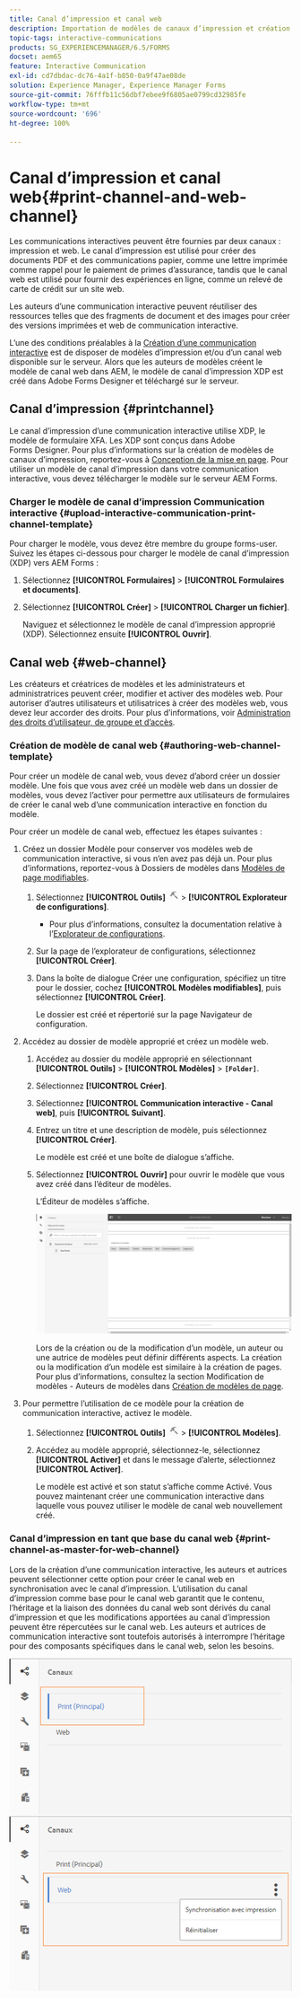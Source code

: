 ```yaml
---
title: Canal d’impression et canal web
description: Importation de modèles de canaux d’impression et création et activation de modèles de canaux web
topic-tags: interactive-communications
products: SG_EXPERIENCEMANAGER/6.5/FORMS
docset: aem65
feature: Interactive Communication
exl-id: cd7dbdac-dc76-4a1f-b850-0a9f47ae08de
solution: Experience Manager, Experience Manager Forms
source-git-commit: 76fffb11c56dbf7ebee9f6805ae0799cd32985fe
workflow-type: tm+mt
source-wordcount: '696'
ht-degree: 100%

---
```


# Canal d’impression et canal web{#print-channel-and-web-channel}

Les communications interactives peuvent être fournies par deux canaux : impression et web. Le canal d’impression est utilisé pour créer des documents PDF et des communications papier, comme une lettre imprimée comme rappel pour le paiement de primes d’assurance, tandis que le canal web est utilisé pour fournir des expériences en ligne, comme un relevé de carte de crédit sur un site web.

Les auteurs d’une communication interactive peuvent réutiliser des ressources telles que des fragments de document et des images pour créer des versions imprimées et web de communication interactive.

L’une des conditions préalables à la [Création d’une communication interactive](../../forms/using/create-interactive-communication.md) est de disposer de modèles d’impression et/ou d’un canal web disponible sur le serveur. Alors que les auteurs de modèles créent le modèle de canal web dans AEM, le modèle de canal d’impression XDP est créé dans Adobe Forms Designer et téléchargé sur le serveur.

## Canal d’impression {#printchannel}

Le canal d’impression d’une communication interactive utilise XDP, le modèle de formulaire XFA. Les XDP sont conçus dans Adobe Forms Designer. Pour plus d’informations sur la création de modèles de canaux d’impression, reportez-vous à [Conception de la mise en page](../../forms/using/layout-design-details.md). Pour utiliser un modèle de canal d’impression dans votre communication interactive, vous devez télécharger le modèle sur le serveur AEM Forms.

### Charger le modèle de canal d’impression Communication interactive {#upload-interactive-communication-print-channel-template}

Pour charger le modèle, vous devez être membre du groupe forms-user. Suivez les étapes ci-dessous pour charger le modèle de canal d’impression (XDP) vers AEM Forms :

1. Sélectionnez **[!UICONTROL Formulaires]** > **[!UICONTROL Formulaires et documents]**.

1. Sélectionnez **[!UICONTROL Créer]** > **[!UICONTROL Charger un fichier]**.

   Naviguez et sélectionnez le modèle de canal d’impression approprié (XDP). Sélectionnez ensuite **[!UICONTROL Ouvrir]**.

## Canal web {#web-channel}

Les créateurs et créatrices de modèles et les administrateurs et administratrices peuvent créer, modifier et activer des modèles web. Pour autoriser d’autres utilisateurs et utilisatrices à créer des modèles web, vous devez leur accorder des droits. Pour plus d’informations, voir [Administration des droits d’utilisateur, de groupe et d’accès](/help/sites-administering/user-group-ac-admin.md).

### Création de modèle de canal web {#authoring-web-channel-template}

Pour créer un modèle de canal web, vous devez d’abord créer un dossier modèle. Une fois que vous avez créé un modèle web dans un dossier de modèles, vous devez l’activer pour permettre aux utilisateurs de formulaires de créer le canal web d’une communication interactive en fonction du modèle.

Pour créer un modèle de canal web, effectuez les étapes suivantes : 

1. Créez un dossier Modèle pour conserver vos modèles web de communication interactive, si vous n’en avez pas déjà un. Pour plus d’informations, reportez-vous à Dossiers de modèles dans [Modèles de page modifiables](/help/sites-developing/page-templates-editable.md).

   1. Sélectionnez **[!UICONTROL Outils]** ![outils](assets/tools.png) > **[!UICONTROL Explorateur de configurations]**.
      * Pour plus d’informations, consultez la documentation relative à l’[Explorateur de configurations](/help/sites-administering/configurations.md).
   1. Sur la page de l’explorateur de configurations, sélectionnez **[!UICONTROL Créer]**.
   1. Dans la boîte de dialogue Créer une configuration, spécifiez un titre pour le dossier, cochez **[!UICONTROL Modèles modifiables]**, puis sélectionnez **[!UICONTROL Créer]**.

      Le dossier est créé et répertorié sur la page Navigateur de configuration.

1. Accédez au dossier de modèle approprié et créez un modèle web.

   1. Accédez au dossier du modèle approprié en sélectionnant **[!UICONTROL Outils]** > **[!UICONTROL Modèles]** > **`[Folder]`**.
   1. Sélectionnez **[!UICONTROL Créer]**.
   1. Sélectionnez **[!UICONTROL Communication interactive - Canal web]**, puis **[!UICONTROL Suivant]**.
   1. Entrez un titre et une description de modèle, puis sélectionnez **[!UICONTROL Créer]**.

      Le modèle est créé et une boîte de dialogue s’affiche.

   1. Sélectionnez **[!UICONTROL Ouvrir]** pour ouvrir le modèle que vous avez créé dans l’éditeur de modèles.

      L’Éditeur de modèles s’affiche.

      ![webchanneltemplate](assets/webchanneltemplate.png)

      Lors de la création ou de la modification d’un modèle, un auteur ou une autrice de modèles peut définir différents aspects. La création ou la modification d’un modèle est similaire à la création de pages. Pour plus d’informations, consultez la section Modification de modèles - Auteurs de modèles dans [Création de modèles de page](/help/sites-authoring/templates.md).

1. Pour permettre l’utilisation de ce modèle pour la création de communication interactive, activez le modèle.

   1. Sélectionnez **[!UICONTROL Outils]** ![outils](assets/tools.png) > **[!UICONTROL Modèles]**.
   1. Accédez au modèle approprié, sélectionnez-le, sélectionnez **[!UICONTROL Activer]** et dans le message d’alerte, sélectionnez **[!UICONTROL Activer]**.

      Le modèle est activé et son statut s’affiche comme Activé. Vous pouvez maintenant créer une communication interactive dans laquelle vous pouvez utiliser le modèle de canal web nouvellement créé.

### Canal d’impression en tant que base du canal web {#print-channel-as-master-for-web-channel}

Lors de la création d’une communication interactive, les auteurs et autrices peuvent sélectionner cette option pour créer le canal web en synchronisation avec le canal d’impression. L’utilisation du canal d’impression comme base pour le canal web garantit que le contenu, l’héritage et la liaison des données du canal web sont dérivés du canal d’impression et que les modifications apportées au canal d’impression peuvent être répercutées sur le canal web. Les auteurs et autrices de communication interactive sont toutefois autorisés à interrompre l’héritage pour des composants spécifiques dans le canal web, selon les besoins.

![Canal d’impression en tant que base](assets/create_ic_print_master_new.png) ![Canal web avec canal d’impression en tant que base](assets/create_ic_print_master_web_new.png)
